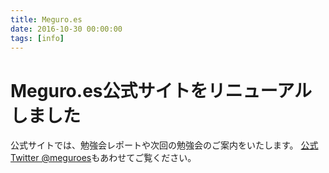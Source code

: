```yaml
---
title: Meguro.es
date: 2016-10-30 00:00:00
tags: [info]
---
```


# Meguro.es公式サイトをリニューアルしました

公式サイトでは、勉強会レポートや次回の勉強会のご案内をいたします。
[公式Twitter @meguroes](https://twitter.com/meguroes/)もあわせてご覧ください。


